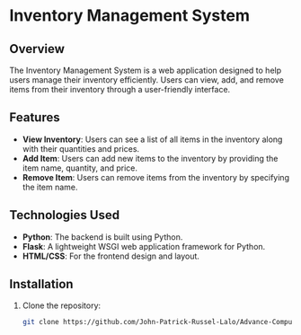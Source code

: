 # Inventory Management System

## Overview

The Inventory Management System is a web application designed to help users manage their inventory efficiently. Users can view, add, and remove items from their inventory through a user-friendly interface.

## Features

- **View Inventory**: Users can see a list of all items in the inventory along with their quantities and prices.
- **Add Item**: Users can add new items to the inventory by providing the item name, quantity, and price.
- **Remove Item**: Users can remove items from the inventory by specifying the item name.

## Technologies Used

- **Python**: The backend is built using Python.
- **Flask**: A lightweight WSGI web application framework for Python.
- **HTML/CSS**: For the frontend design and layout.
  
## Installation

1. Clone the repository:
   ```bash
   git clone https://github.com/John-Patrick-Russel-Lalo/Advance-Computer-Programming-Project.git
